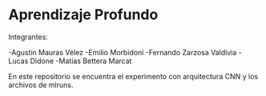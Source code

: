# Aprendizaje Profundo

Integrantes:

-Agustin Mauras Vélez
-Emilio Morbidoni
-Fernando Zarzosa Valdivia
-Lucas Didone
-Matías Bettera Marcat


En este repositorio se encuentra el experimento con arquitectura CNN y los archivos de mlruns.
